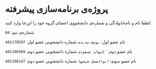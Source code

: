 # پروژه‌ی برنامه‌سازی پیشرفته
لطفا نام و نام‌خانوادگی و شماره‌ی دانشجووی اعضای گروه خود را این‌جا وارد کنید:

شماره‌ی تیم: `04`

نام عضو اول: `یوسف سدیدی`
شماره دانشجویی عضو اول: `401170597 `

نام عضو دوم: ` کیهان مسعودی`
شماره دانشجویی عضو دوم: `401106509`

نام عضو سوم: `ابوالفضل شیخها`
شماره دانشجویی عضو دوم: `401106147`
